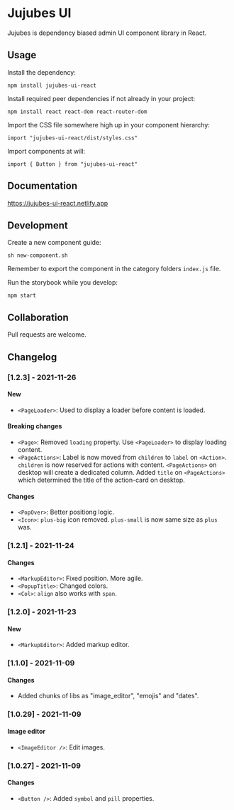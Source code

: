 # Jujubes UI

Jujubes is dependency biased admin UI component library in React.
## Usage
 
Install the dependency:

`npm install jujubes-ui-react`

Install required peer dependencies if not already in your project: 

`npm install react react-dom react-router-dom`

Import the CSS file somewhere high up in your component hierarchy:

`import "jujubes-ui-react/dist/styles.css"`

Import components at will:

`import { Button } from "jujubes-ui-react"`


## Documentation

https://jujubes-ui-react.netlify.app

## Development

Create a new component guide: 

`sh new-component.sh`

Remember to export the component in the category folders `index.js` file.

Run the storybook while you develop:

`npm start`

## Collaboration

Pull requests are welcome.



## Changelog

### [1.2.3] - 2021-11-26
#### New
- `<PageLoader>`: Used to display a loader before content is loaded.
#### Breaking changes
- `<Page>`: Removed `loading` property. Use `<PageLoader>` to display loading content.
- `<PageActions>`: Label is now moved from `children` to `label` on `<Action>`. `children` is now reserved for actions with content. `<PageActions>` on desktop will create a dedicated column. Added `title` on `<PageActions>` which determined the title of the action-card on desktop. 
#### Changes
- `<PopOver>`: Better positiong logic.
- `<Icon>`: `plus-big` icon removed. `plus-small` is now same size as `plus` was.
  
  
### [1.2.1] - 2021-11-24
#### Changes
- `<MarkupEditor>`: Fixed position. More agile.
- `<PopupTitle>`: Changed colors.
- `<Col>`: `align` also works with `span`.

### [1.2.0] - 2021-11-23
#### New
- `<MarkupEditor>`: Added markup editor.

### [1.1.0] - 2021-11-09
#### Changes
- Added chunks of libs as "image_editor", "emojis" and "dates".

### [1.0.29] - 2021-11-09
#### Image editor
- `<ImageEditor />`: Edit images.

### [1.0.27] - 2021-11-09
#### Changes
- `<Button />`: Added `symbol` and `pill` properties.









